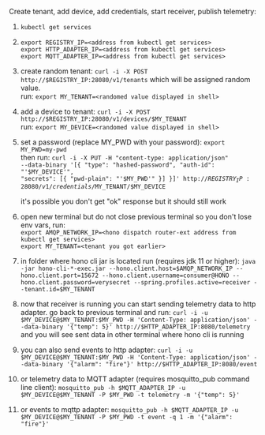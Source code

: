 Create tenant, add device, add credentials, start receiver, publish telemetry:

1. `kubectl get services`


2. `export REGISTRY_IP=<address from kubectl get services>`  
   `export HTTP_ADAPTER_IP=<address from kubectl get services>`  
   `export MQTT_ADAPTER_IP=<address from kubectl get services>`

3. create random tenant: `curl -i -X POST http://$REGISTRY_IP:28080/v1/tenants`
   which will be assigned random value.   
   run: `export MY_TENANT=<randomed value displayed in shell>`

4. add a device to tenant: `curl -i -X POST http://$REGISTRY_IP:28080/v1/devices/$MY_TENANT`  
   run: `export MY_DEVICE=<randomed value displayed in shell>`

5. set a password (replace MY_PWD with your password):
   `export MY_PWD=my-pwd`    
   then run: <code>curl -i -X PUT -H "content-type: application/json" --data-binary '[{
  "type": "hashed-password",
  "auth-id": "'$MY_DEVICE'",
  "secrets": [{
      "pwd-plain": "'$MY_PWD'"
  }]
}]' http://$REGISTRY_IP:28080/v1/credentials/$MY_TENANT/$MY_DEVICE</code>

   it's possible you don't get "ok" response but it should still work 

6. open new terminal but do not close previous terminal so you don't lose env vars, run:  
   `export AMQP_NETWORK_IP=<hono dispatch router-ext address from kubectl get services>`  
   `export MY_TENANT=<tenant you got earlier>`

7. in folder where hono cli jar is located run (requires jdk 11 or higher):
   `java -jar hono-cli-*-exec.jar --hono.client.host=$AMQP_NETWORK_IP --hono.client.port=15672 --hono.client.username=consumer@HONO --hono.client.password=verysecret --spring.profiles.active=receiver --tenant.id=$MY_TENANT`

8. now that receiver is running you can start sending telemetry data to http adapter. 
   go back to previous terminal and run:
   `curl -i -u $MY_DEVICE@$MY_TENANT:$MY_PWD -H 'Content-Type: application/json' --data-binary '{"temp": 5}' http://$HTTP_ADAPTER_IP:8080/telemetry`
   and you will see sent data in other terminal where hono cli is running

9. you can also send events to http adapter:
   `curl -i -u $MY_DEVICE@$MY_TENANT:$MY_PWD -H 'Content-Type: application/json' --data-binary '{"alarm": "fire"}' http://$HTTP_ADAPTER_IP:8080/event`

10. or telemetry data to MQTT adapter (requires mosquitto_pub command line client):
   `mosquitto_pub -h $MQTT_ADAPTER_IP -u $MY_DEVICE@$MY_TENANT -P $MY_PWD -t telemetry -m '{"temp": 5}'`

11. or events to mqttp adapter: 
   `mosquitto_pub -h $MQTT_ADAPTER_IP -u $MY_DEVICE@$MY_TENANT -P $MY_PWD -t event -q 1 -m '{"alarm": "fire"}'`
